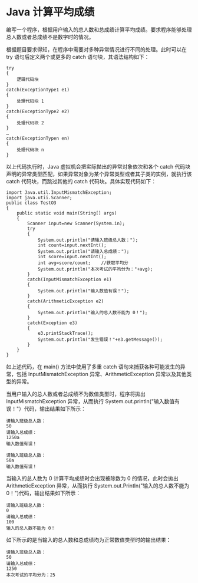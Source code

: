 # Java 计算平均成绩

编写一个程序，根据用户输入的总人数和总成缋计算平均成绩。要求程序能够处理总人数或者总成绩不是数字时的情况。

根据题目要求得知，在程序中需要对多种异常情况进行不同的处理。此时可以在 try 语句后定义两个或更多的 catch 语句块，其语法结构如下：

```
try
{
    逻辑代码块
}
catch(ExceptionType1 e1)
{
    处理代码块 1
}
catch(ExceptionType2 e2)
{
    处理代码块 2
}
…
catch(ExceptionTypen en)
{
    处理代码块 n
}
```

以上代码执行时，Java 虚拟机会把实际拋出的异常对象依次和各个 catch 代码块声明的异常类型匹配，如果异常对象为某个异常类型或者其子类的实例，就执行该 catch 代码块，而跳过其他的 catch 代码块。具体实现代码如下：

```
import Java.util.InputMismatchException;
import java.utii.Scanner;
public class TestO3
{
    public static void main(String[] args)
    {
        Scanner input=new Scanner(System.in);
        try
        {
            System.out.println("请输入班级总人数：");
            int count=input.nextInt();
            System.out.println("请输入总成绩：");
            int score=input.nextInt();
            int avg=score/count;    //获取平均分
            System.out.println("本次考试的平均分为："+avg);
        }
        catch(InputMismatchException e1)
        {
            System.out.println("输入数值有误！");
        }
        catch(ArithmeticException e2)
        {
            System.out.println("输入的总人数不能为 0！");
        }
        catch(Exception e3)
        {
            e3.printStackTrace();
            System.out.println("发生错误！"+e3.getMessage());
        }
    }
}
```

如上述代码，在 main() 方法中使用了多重 catch 语句来捕获各种可能发生的异常，包括 InputMismatchException 异常、ArithmeticException 异常以及其他类型的异常。

当用户输入的总人数或者总成绩不为数值类型时，程序将拋出 InputMismatchException 异常，从而执行 System.out.println("输入数值有误！"）代码，输出结果如下所示：

```
请输入班级总人数：
50
请输入总成绩：
1250a
输入数值有误！
```

```
请输入班级总人数：
50a
输入数值有误！
```

当输入的总人数为 0 计算平均成绩时会出现被除数为 0 的情况，此时会拋出 ArithmeticException 异常，从而执行 System.out.Println("输入的总人数不能为 0！")代码，输出结果如下所示：

```
请输入班级总人数：
0
请输入总成绩：
100
输入的总人数不能为 0！
```

如下所示的是当输入的总人数和总成绩均为正常数值类型时的输出结果：

```
请输入班级总人数：
50
请输入总成绩：
1250
本次考试的平均分为：25
```